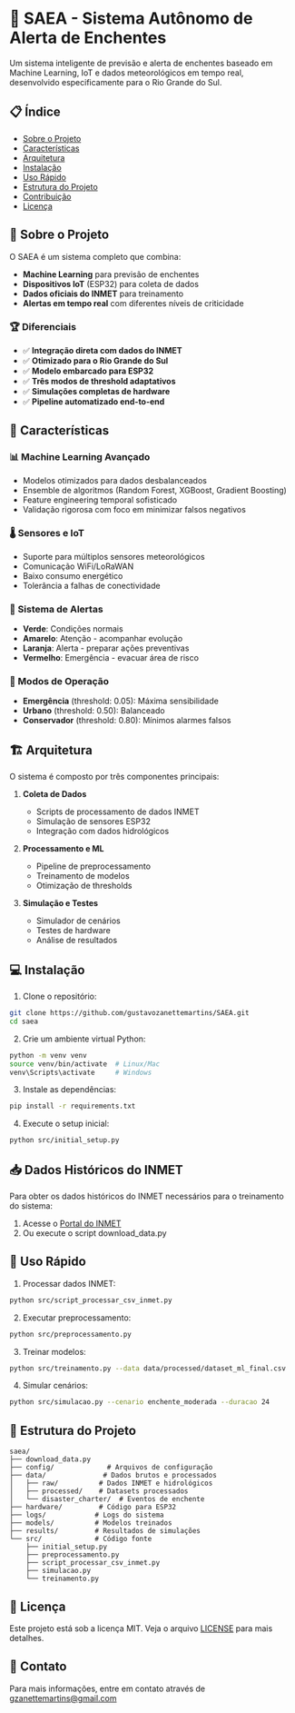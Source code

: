 # 🌊 SAEA - Sistema Autônomo de Alerta de Enchentes

Um sistema inteligente de previsão e alerta de enchentes baseado em Machine Learning, IoT e dados meteorológicos em tempo real, desenvolvido especificamente para o Rio Grande do Sul.

## 📋 Índice

- [Sobre o Projeto](#sobre-o-projeto)
- [Características](#características)
- [Arquitetura](#arquitetura)
- [Instalação](#instalação)
- [Uso Rápido](#uso-rápido)
- [Estrutura do Projeto](#estrutura-do-projeto)
- [Contribuição](#contribuição)
- [Licença](#licença)

## 🎯 Sobre o Projeto

O SAEA é um sistema completo que combina:
- **Machine Learning** para previsão de enchentes
- **Dispositivos IoT** (ESP32) para coleta de dados
- **Dados oficiais do INMET** para treinamento
- **Alertas em tempo real** com diferentes níveis de criticidade

### 🏆 Diferenciais

- ✅ **Integração direta com dados do INMET**
- ✅ **Otimizado para o Rio Grande do Sul**
- ✅ **Modelo embarcado para ESP32**
- ✅ **Três modos de threshold adaptativos**
- ✅ **Simulações completas de hardware**
- ✅ **Pipeline automatizado end-to-end**

## 🚀 Características

### 📊 Machine Learning Avançado
- Modelos otimizados para dados desbalanceados
- Ensemble de algoritmos (Random Forest, XGBoost, Gradient Boosting)
- Feature engineering temporal sofisticado
- Validação rigorosa com foco em minimizar falsos negativos

### 🌡️ Sensores e IoT
- Suporte para múltiplos sensores meteorológicos
- Comunicação WiFi/LoRaWAN
- Baixo consumo energético
- Tolerância a falhas de conectividade

### 🚨 Sistema de Alertas
- **Verde**: Condições normais
- **Amarelo**: Atenção - acompanhar evolução
- **Laranja**: Alerta - preparar ações preventivas  
- **Vermelho**: Emergência - evacuar área de risco

### 🔧 Modos de Operação
- **Emergência** (threshold: 0.05): Máxima sensibilidade
- **Urbano** (threshold: 0.50): Balanceado
- **Conservador** (threshold: 0.80): Mínimos alarmes falsos

## 🏗️ Arquitetura

O sistema é composto por três componentes principais:

1. **Coleta de Dados**
   - Scripts de processamento de dados INMET
   - Simulação de sensores ESP32
   - Integração com dados hidrológicos

2. **Processamento e ML**
   - Pipeline de preprocessamento
   - Treinamento de modelos
   - Otimização de thresholds

3. **Simulação e Testes**
   - Simulador de cenários
   - Testes de hardware
   - Análise de resultados

## 💻 Instalação

1. Clone o repositório:
```bash
git clone https://github.com/gustavozanettemartins/SAEA.git
cd saea
```

2. Crie um ambiente virtual Python:
```bash
python -m venv venv
source venv/bin/activate  # Linux/Mac
venv\Scripts\activate     # Windows
```

3. Instale as dependências:
```bash
pip install -r requirements.txt
```

4. Execute o setup inicial:
```bash
python src/initial_setup.py
```

## 📥 Dados Históricos do INMET

Para obter os dados históricos do INMET necessários para o treinamento do sistema:

1. Acesse o [Portal do INMET](https://portal.inmet.gov.br/dadoshistoricos)
2. Ou execute o script download_data.py


## 🚀 Uso Rápido

1. Processar dados INMET:
```bash
python src/script_processar_csv_inmet.py
```

2. Executar preprocessamento:
```bash
python src/preprocessamento.py
```

3. Treinar modelos:
```bash
python src/treinamento.py --data data/processed/dataset_ml_final.csv
```

4. Simular cenários:
```bash
python src/simulacao.py --cenario enchente_moderada --duracao 24
```

## 📁 Estrutura do Projeto

```
saea/
├── download_data.py    
├── config/             # Arquivos de configuração
├── data/              # Dados brutos e processados
│   ├── raw/          # Dados INMET e hidrológicos
│   ├── processed/    # Datasets processados
│   └── disaster_charter/  # Eventos de enchente
├── hardware/         # Código para ESP32
├── logs/            # Logs do sistema
├── models/          # Modelos treinados
├── results/         # Resultados de simulações
└── src/             # Código fonte
    ├── initial_setup.py
    ├── preprocessamento.py
    ├── script_processar_csv_inmet.py
    ├── simulacao.py
    └── treinamento.py
```

## 📝 Licença

Este projeto está sob a licença MIT. Veja o arquivo [LICENSE](LICENSE) para mais detalhes.

## 📧 Contato

Para mais informações, entre em contato através de [gzanettemartins@gmail.com](mailto:gzanettemartins@gmail.com)

